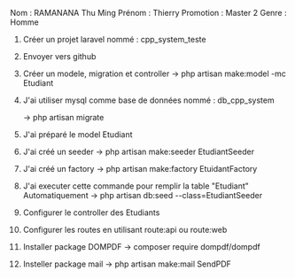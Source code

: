 Nom : RAMANANA Thu Ming
Prénom : Thierry
Promotion : Master 2
Genre : Homme

1. Créer un projet laravel nommé : cpp_system_teste
2. Envoyer vers github

3. Créer un modele, migration et controller
    -> php artisan make:model -mc Etudiant

4. J'ai utiliser mysql comme base de données
   nommé : db_cpp_system

   -> php artisan migrate

5. J'ai préparé le model Etudiant
   
6. J'ai créé un seeder 
   -> php artisan make:seeder EtudiantSeeder

7. J'ai créé un factory
   -> php artisan make:factory EtuidantFactory

8. J'ai executer cette commande pour remplir la table "Etudiant" Automatiquement
   -> php artisan db:seed --class=EtudiantSeeder

9.  Configurer le controller des Etudiants
    
10. Configurer les routes en utilisant route:api ou route:web

11. Installer package DOMPDF
  -> composer require dompdf/dompdf
12.  Insteller package mail
  -> php artisan make:mail SendPDF

  

